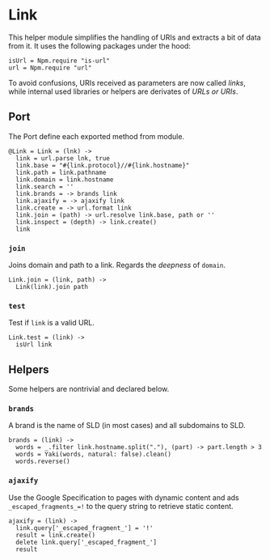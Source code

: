 # Link

This helper module simplifies the handling of URIs and extracts a bit of
data from it. It uses the following packages under the hood:

    isUrl = Npm.require "is-url"
    url = Npm.require "url"

To avoid confusions, URIs received as parameters are now called *links*, while
internal used libraries or helpers are derivates of *URLs or URIs*.

## Port
The Port define each exported method from module.

    @Link = Link = (lnk) ->
      link = url.parse lnk, true
      link.base = "#{link.protocol}//#{link.hostname}"
      link.path = link.pathname
      link.domain = link.hostname
      link.search = ''
      link.brands = -> brands link
      link.ajaxify = -> ajaxify link
      link.create = -> url.format link
      link.join = (path) -> url.resolve link.base, path or ''
      link.inspect = (depth) -> link.create()
      link

### `join`
Joins domain and path to a link. Regards the *deepness* of `domain`.

    Link.join = (link, path) ->
      Link(link).join path

### `test`
Test if `link` is a valid URL.

    Link.test = (link) ->
      isUrl link

## Helpers
Some helpers are nontrivial and declared below.

### `brands`
A brand is the name of SLD (in most cases) and all subdomains to SLD.

    brands = (link) ->
      words = _.filter link.hostname.split("."), (part) -> part.length > 3
      words = Yaki(words, natural: false).clean()
      words.reverse()

### `ajaxify`
Use the Google Specification to pages with dynamic content and ads
`_escaped_fragments_=!` to the query string to retrieve static content.

    ajaxify = (link) ->
      link.query['_escaped_fragment_'] = '!'
      result = link.create()
      delete link.query['_escaped_fragment_']
      result
